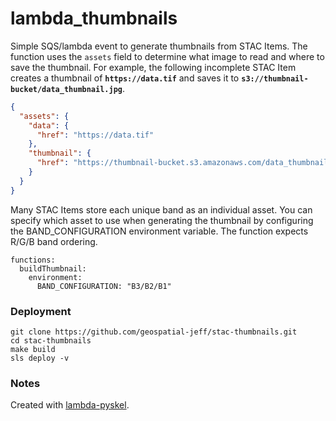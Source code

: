 # lambda_thumbnails

Simple SQS/lambda event to generate thumbnails from STAC Items.  The function uses the `assets` field to determine what image to read and where to save the thumbnail.  For example, the following incomplete STAC Item creates a thumbnail of **`https://data.tif`** and saves it to **`s3://thumbnail-bucket/data_thumbnail.jpg`**.

```json
{
  "assets": {
    "data": {
      "href": "https://data.tif"
    },
    "thumbnail": {
      "href": "https://thumbnail-bucket.s3.amazonaws.com/data_thumbnail.jpg"
    }
  }
}
```

Many STAC Items store each unique band as an individual asset.  You can specify which asset to use when generating the thumbnail by configuring the BAND_CONFIGURATION environment variable.  The function expects R/G/B band ordering.

```
functions:
  buildThumbnail:
    environment:
      BAND_CONFIGURATION: "B3/B2/B1"
```

### Deployment
```
git clone https://github.com/geospatial-jeff/stac-thumbnails.git
cd stac-thumbnails
make build
sls deploy -v
```

### Notes
Created with [lambda-pyskel](https://github.com/vincentsarago/lambda-pyskel).